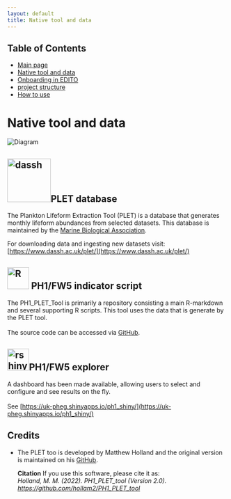 ```yaml
---
layout: default
title: Native tool and data
---
```


## Table of Contents
- [Main page](index.md)
- [Native tool and data](PLET.md)
- [Onboarding in EDITO](EDITO.md)
- [project structure](project_structure.md)
- [How to use](usage.md)


# Native tool and data

![Diagram](https://docs.google.com/drawings/d/e/2PACX-1vQnO9_pdF0Q9NnlG_RAB6AGjrpPA_5oCCIiGH-6UomHzrbdsPXjHG7TOKlhiG7PcQRVZzNe7LlR2wd2/pub?w=960&h=720)

## <img src="https://www.mba.ac.uk/wp-content/uploads/2022/03/mba-logo.svg" alt="dassh" width="100"/>PLET database

The Plankton Lifeform Extraction Tool (PLET) is a database that generates monthly lifeform abundances from selected datasets. This database is maintained by the [Marine Biological Association](https://www.mba.ac.uk/).

For downloading data and ingesting new datasets visit:  
[https://www.dassh.ac.uk/plet/](https://www.dassh.ac.uk/plet/)

## <img src="https://upload.wikimedia.org/wikipedia/commons/1/1b/R_logo.svg" alt="R" width="50"/> PH1/FW5 indicator script
The PH1_PLET_Tool is primarily a repository consisting a main R-markdown and several supporting R scripts. 
This tool uses the data that is generate by the PLET tool.<br><br>
The source code can be accessed via [GitHub](https://github.com/hollam2/PH1_PLET_tool).

## <img src="https://upload.wikimedia.org/wikipedia/commons/b/bf/Shiny_hex_logo.svg " alt="rshiny" width="50"/>PH1/FW5 explorer
A dashboard has been made available, allowing users to select and configure and see results on the fly.<br><br>
See [https://uk-pheg.shinyapps.io/ph1_shiny/](https://uk-pheg.shinyapps.io/ph1_shiny/)


## Credits
- The PLET too is developed by Matthew Holland and the original version is maintained on his [GitHub](https://github.com/hollam2/PH1_PLET_tool).

	**Citation**
	If you use this software, please cite it as:<br>
	*Holland, M. M. (2022). PH1_PLET_tool (Version 2.0). https://github.com/hollam2/PH1_PLET_tool*

